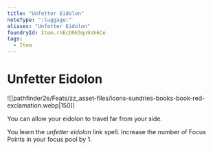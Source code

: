 ```yaml
---
title: "Unfetter Eidolon"
noteType: ":luggage:"
aliases: "Unfetter Eidolon"
foundryId: Item.rnEcD9k5qu9zk6Ce
tags:
  - Item
---
```


# Unfetter Eidolon
![[pathfinder2e/Feats/zz_asset-files/icons-sundries-books-book-red-exclamation.webp|150]]

You can allow your eidolon to travel far from your side.

You learn the _unfetter eidolon_ link spell. Increase the number of Focus Points in your focus pool by 1.
